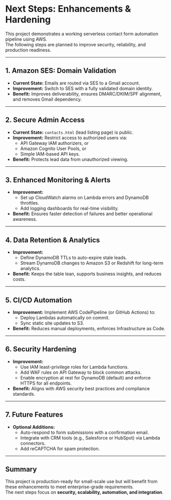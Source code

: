 # Next Steps: Enhancements & Hardening

This project demonstrates a working serverless contact form automation pipeline using AWS.  
The following steps are planned to improve security, reliability, and production readiness.

---

## 1. Amazon SES: Domain Validation
- **Current State:** Emails are routed via SES to a Gmail account.  
- **Improvement:** Switch to SES with a fully validated domain identity.  
- **Benefit:** Improves deliverability, ensures DMARC/DKIM/SPF alignment, and removes Gmail dependency.  

---

## 2. Secure Admin Access
- **Current State:** `contacts.html` (lead listing page) is public.  
- **Improvement:** Restrict access to authorized users via:
  - API Gateway IAM authorizers, or  
  - Amazon Cognito User Pools, or  
  - Simple IAM-based API keys.  
- **Benefit:** Protects lead data from unauthorized viewing.  

---

## 3. Enhanced Monitoring & Alerts
- **Improvement:**
  - Set up CloudWatch alarms on Lambda errors and DynamoDB throttles.  
  - Add logging dashboards for real-time visibility.  
- **Benefit:** Ensures faster detection of failures and better operational awareness.  

---

## 4. Data Retention & Analytics
- **Improvement:**
  - Define DynamoDB TTLs to auto-expire stale leads.  
  - Stream DynamoDB changes to Amazon S3 or Redshift for long-term analytics.  
- **Benefit:** Keeps the table lean, supports business insights, and reduces costs.  

---

## 5. CI/CD Automation
- **Improvement:** Implement AWS CodePipeline (or GitHub Actions) to:
  - Deploy Lambdas automatically on commit.  
  - Sync static site updates to S3.  
- **Benefit:** Reduces manual deployments, enforces Infrastructure as Code.  

---

## 6. Security Hardening
- **Improvement:**
  - Use IAM least-privilege roles for Lambda functions.  
  - Add WAF rules on API Gateway to block common attacks.  
  - Enable encryption at rest for DynamoDB (default) and enforce HTTPS for all endpoints.  
- **Benefit:** Aligns with AWS security best practices and compliance standards.  

---

## 7. Future Features
- **Optional Additions:**
  - Auto-respond to form submissions with a confirmation email.  
  - Integrate with CRM tools (e.g., Salesforce or HubSpot) via Lambda connectors.  
  - Add reCAPTCHA for spam protection.  

---

## Summary
This project is production-ready for small-scale use but will benefit from these enhancements to meet enterprise-grade requirements.  
The next steps focus on **security, scalability, automation, and integration**.
